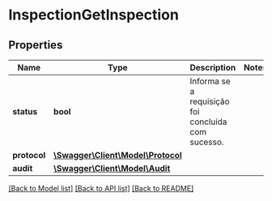 # InspectionGetInspection

## Properties
Name | Type | Description | Notes
------------ | ------------- | ------------- | -------------
**status** | **bool** | Informa se a requisição foi concluída com sucesso. | 
**protocol** | [**\Swagger\Client\Model\Protocol**](Protocol.md) |  | 
**audit** | [**\Swagger\Client\Model\Audit**](Audit.md) |  | 

[[Back to Model list]](../../README.md#documentation-for-models) [[Back to API list]](../../README.md#documentation-for-api-endpoints) [[Back to README]](../../README.md)

